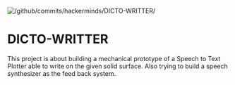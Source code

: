 ![/github/commits/hackerminds/DICTO-WRITTER/](https://badgen.net/github/commits/hackerminds/DICTO-WRITTER/)

# DICTO-WRITTER
This project is about building a mechanical prototype of a Speech to Text Plotter able to write on the given solid surface. Also trying to build a speech synthesizer as the feed back system. 


